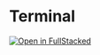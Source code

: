 # Terminal

[![Open in FullStacked](https://share.fullstacked.org/open-in-fullstacked.svg)](https://github.com/fullstackedorg/terminal.git)